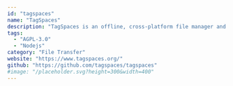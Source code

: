 ```yaml
---
id: "tagspaces"
name: "TagSpaces"
description: "TagSpaces is an offline, cross-platform file manager and organiser that also can function as a note taking app. The WebDAV version of the application can be installed on top of a WebDAV servers such as Nextcloud or ownCloud."
tags:
  - "AGPL-3.0"
  - "Nodejs"
category: "File Transfer"
website: "https://www.tagspaces.org/"
github: "https://github.com/tagspaces/tagspaces"
#image: "/placeholder.svg?height=300&width=400"
---
```


